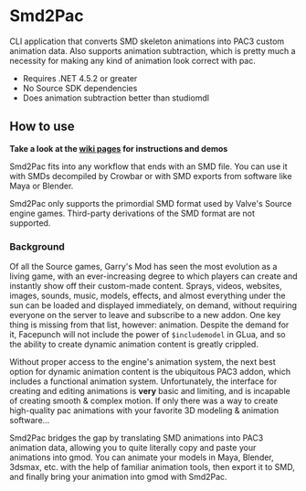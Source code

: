 # Smd2Pac
CLI application that converts SMD skeleton animations into PAC3 custom animation data. Also supports animation subtraction, which is pretty much a necessity for making any kind of animation look correct with pac.
* Requires .NET 4.5.2 or greater
* No Source SDK dependencies
* Does animation subtraction better than studiomdl

## How to use
**Take a look at the [wiki pages](https://github.com/TiberiumFusion/Smd2Pac/wiki) for instructions and demos**

Smd2Pac fits into any workflow that ends with an SMD file. You can use it with SMDs decompiled by Crowbar or with SMD exports from software like Maya or Blender.

Smd2Pac only supports the primordial SMD format used by Valve's Source engine games. Third-party derivations of the SMD format are not supported.

### Background
Of all the Source games, Garry's Mod has seen the most evolution as a living game, with an ever-increasing degree to which players can create and instantly show off their custom-made content. Sprays, videos, websites, images, sounds, music, models, effects, and almost everything under the sun can be loaded and displayed immediately, on demand, without requiring everyone on the server to leave and subscribe to a new addon. One key thing is missing from that list, however: animation. Despite the demand for it, Facepunch will not include the power of `$includemodel` in GLua, and so the ability to create dynamic animation content is greatly crippled.

Without proper access to the engine's animation system, the next best option for dynamic animation content is the ubiquitous PAC3 addon, which includes a functional animation system. Unfortunately, the interface for creating and editing animations is **very** basic and limiting, and is incapable of creating smooth & complex motion. If only there was a way to create high-quality pac animations with your favorite 3D modeling & animation software...

Smd2Pac bridges the gap by translating SMD animations into PAC3 animation data, allowing you to quite literally copy and paste your animations into gmod. You can animate your models in Maya, Blender, 3dsmax, etc. with the help of familiar animation tools, then export it to SMD, and finally bring your animation into gmod with Smd2Pac.
